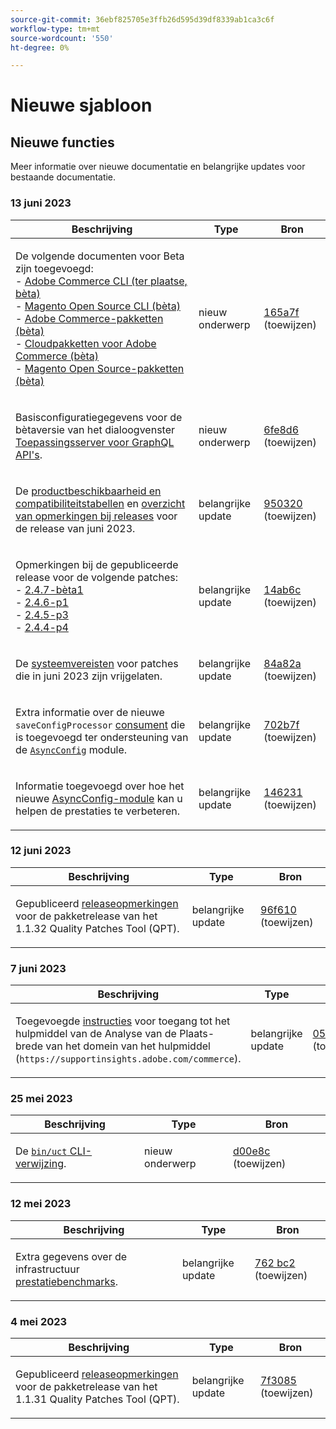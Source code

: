 ```yaml
---
source-git-commit: 36ebf825705e3ffb26d595d39df8339ab1ca3c6f
workflow-type: tm+mt
source-wordcount: '550'
ht-degree: 0%

---
```

# Nieuwe sjabloon

## Nieuwe functies

Meer informatie over nieuwe documentatie en belangrijke updates voor bestaande documentatie.

### 13 juni 2023

<table style="table-layout:auto;">
  <thead>
    <tr>
      <th>Beschrijving</th>
      <th>Type</th>
      <th>Bron</th>
    </tr>
  </thead>
  <tbody>
    <tr>
      <td><p>De volgende documenten voor Beta zijn toegevoegd:<br />- <a href="https://experienceleague.adobe.com/docs/commerce-operations/reference/commerce-on-premises-beta.html">Adobe Commerce CLI (ter plaatse, bèta)</a><br />- <a href="https://experienceleague.adobe.com/docs/commerce-operations/reference/magento-open-source-beta.html">Magento Open Source CLI (bèta)</a><br />- <a href="https://experienceleague.adobe.com/docs/commerce-operations/release/packages/adobe-commerce-beta.html">Adobe Commerce-pakketten (bèta)</a><br />- <a href="https://experienceleague.adobe.com/docs/commerce-operations/release/packages/cloud-beta.html">Cloudpakketten voor Adobe Commerce (bèta)</a><br />- <a href="https://experienceleague.adobe.com/docs/commerce-operations/release/packages/magento-open-source-beta.html">Magento Open Source-pakketten (bèta)</a></p>
</td>
      <td>nieuw onderwerp</td>
      <td><a href="https://github.com/AdobeDocs/commerce-operations.en/commit/165a7f99fa173b17e436c07dc1fbcf9323478762">165a7f</a> (toewijzen)</td>
    </tr>
    <tr>
      <td><p>Basisconfiguratiegegevens voor de bètaversie van het dialoogvenster <a href="https://experienceleague.adobe.com/docs/commerce-operations/performance-best-practices/performance-best-practices/application-server.html">Toepassingsserver voor GraphQL API's</a>.</p>
</td>
      <td>nieuw onderwerp</td>
      <td><a href="https://github.com/AdobeDocs/commerce-operations.en/commit/6fe8d69933b7b2260a33b55bb2b12609addd3c90">6fe8d6</a> (toewijzen)</td>
    </tr>
    <tr>
      <td><p>De <a href="https://experienceleague.adobe.com/docs/commerce-operations/release/product-availability.html">productbeschikbaarheid en compatibiliteitstabellen</a> en <a href="https://experienceleague.adobe.com/docs/commerce-operations/release/notes/overview.html">overzicht van opmerkingen bij releases</a> voor de release van juni 2023.</p>
</td>
      <td>belangrijke update</td>
      <td><a href="https://github.com/AdobeDocs/commerce-operations.en/commit/95032071bca59ad1466aed16033a871d820c40b3">950320</a> (toewijzen)</td>
    </tr>
    <tr>
      <td><p>Opmerkingen bij de gepubliceerde release voor de volgende patches:<br />- <a href="https://experienceleague.adobe.com/docs/commerce-operations/release/notes/adobe-commerce/2-4-7.html">2.4.7-bèta1</a><br />- <a href="https://experienceleague.adobe.com/docs/commerce-operations/release/notes/security-patches/2-4-6-p1.html">2.4.6-p1</a><br />- <a href="https://experienceleague.adobe.com/docs/commerce-operations/release/notes/security-patches/2-4-5-p3.html">2.4.5-p3</a><br />- <a href="https://experienceleague.adobe.com/docs/commerce-operations/release/notes/security-patches/2-4-4-p4.html">2.4.4-p4</a></p>
</td>
      <td>belangrijke update</td>
      <td><a href="https://github.com/AdobeDocs/commerce-operations.en/commit/14ab6c2495ffb2ddd6321cd0fbb317df6fd866b3">14ab6c</a> (toewijzen)</td>
    </tr>
    <tr>
      <td><p>De <a href="https://experienceleague.adobe.com/docs/commerce-operations/installation-guide/system-requirements.html">systeemvereisten</a> voor patches die in juni 2023 zijn vrijgelaten.</p>
</td>
      <td>belangrijke update</td>
      <td><a href="https://github.com/AdobeDocs/commerce-operations.en/commit/84a82a6806e43a928be7e6743457d8fc9288338e">84a82a</a> (toewijzen)</td>
    </tr>
    <tr>
      <td><p>Extra informatie over de nieuwe <code class="language-plaintext highlighter-rouge">saveConfigProcessor</code> <a href="https://experienceleague.adobe.com/docs/commerce-operations/configuration-guide/message-queues/consumers.html">consument</a> die is toegevoegd ter ondersteuning van de <a href="https://experienceleague.adobe.com/docs/commerce-operations/performance-best-practices/configuration.html#asynchronous-configuration-save"><code class="language-plaintext highlighter-rouge">AsyncConfig</code></a> module.</p>
</td>
      <td>belangrijke update</td>
      <td><a href="https://github.com/AdobeDocs/commerce-operations.en/commit/702b7f73d1bd315528c332418ed3a5f2666c3efc">702b7f</a> (toewijzen)</td>
    </tr>
    <tr>
      <td><p>Informatie toegevoegd over hoe het nieuwe <a href="https://experienceleague.adobe.com/docs/commerce-operations/performance-best-practices/configuration.html#asynchronous-configuration-save">AsyncConfig-module</a> kan u helpen de prestaties te verbeteren.</p>
</td>
      <td>belangrijke update</td>
      <td><a href="https://github.com/AdobeDocs/commerce-operations.en/commit/146231fb1b559e6043b8610da02c2015b2f77d6c">146231</a> (toewijzen)</td>
    </tr>
  </tbody>
</table>

### 12 juni 2023

<table style="table-layout:auto;">
  <thead>
    <tr>
      <th>Beschrijving</th>
      <th>Type</th>
      <th>Bron</th>
    </tr>
  </thead>
  <tbody>
    <tr>
      <td><p>Gepubliceerd <a href="https://experienceleague.adobe.com/docs/commerce-operations/tools/quality-patches-tool/release-notes.html">releaseopmerkingen</a> voor de pakketrelease van het 1.1.32 Quality Patches Tool (QPT).</p>
</td>
      <td>belangrijke update</td>
      <td><a href="https://github.com/AdobeDocs/commerce-operations.en/commit/96f6107732880601f3788ae73bebef3039aa85c3">96f610</a> (toewijzen)</td>
    </tr>
  </tbody>
</table>

### 7 juni 2023

<table style="table-layout:auto;">
  <thead>
    <tr>
      <th>Beschrijving</th>
      <th>Type</th>
      <th>Bron</th>
    </tr>
  </thead>
  <tbody>
    <tr>
      <td><p>Toegevoegde <a href="https://experienceleague.adobe.com/docs/commerce-operations/tools/site-wide-analysis-tool/access.html">instructies</a> voor toegang tot het hulpmiddel van de Analyse van de Plaats-brede van het domein van het hulpmiddel (<code class="language-plaintext highlighter-rouge">https://supportinsights.adobe.com/commerce</code>).</p>
</td>
      <td>belangrijke update</td>
      <td><a href="https://github.com/AdobeDocs/commerce-operations.en/commit/051fe7707cef593027bcff93ae39adfc5cf1af3c">051fe7</a> (toewijzen)</td>
    </tr>
  </tbody>
</table><!-- date_group -->

### 25 mei 2023

<table style="table-layout:auto;">
  <thead>
    <tr>
      <th>Beschrijving</th>
      <th>Type</th>
      <th>Bron</th>
    </tr>
  </thead>
  <tbody>
    <tr>
      <td><p>De <a href="https://experienceleague.adobe.com/docs/commerce-operations/reference/uct.html"><code class="language-plaintext highlighter-rouge">bin/uct</code> CLI-verwijzing</a>.</p>
</td>
      <td>nieuw onderwerp</td>
      <td><a href="https://github.com/AdobeDocs/commerce-operations.en/commit/d00e8cb4ebce9cbda0218ef75f44d2ff0ec45bad">d00e8c</a> (toewijzen)</td>
    </tr>
  </tbody>
</table>

### 12 mei 2023

<table style="table-layout:auto;">
  <thead>
    <tr>
      <th>Beschrijving</th>
      <th>Type</th>
      <th>Bron</th>
    </tr>
  </thead>
  <tbody>
    <tr>
      <td><p>Extra gegevens over de infrastructuur <a href="https://experienceleague.adobe.com/docs/commerce-operations/implementation-playbook/infrastructure/performance/benchmarks.html">prestatiebenchmarks</a>.</p>
</td>
      <td>belangrijke update</td>
      <td><a href="https://github.com/AdobeDocs/commerce-operations.en/commit/762bc2b9bdd19d92707525044a4178b6e89e4a3d">762 bc2</a> (toewijzen)</td>
    </tr>
  </tbody>
</table>

### 4 mei 2023

<table style="table-layout:auto;">
  <thead>
    <tr>
      <th>Beschrijving</th>
      <th>Type</th>
      <th>Bron</th>
    </tr>
  </thead>
  <tbody>
    <tr>
      <td><p>Gepubliceerd <a href="https://experienceleague.adobe.com/docs/commerce-operations/tools/quality-patches-tool/release-notes.html">releaseopmerkingen</a> voor de pakketrelease van het 1.1.31 Quality Patches Tool (QPT).</p>
</td>
      <td>belangrijke update</td>
      <td><a href="https://github.com/AdobeDocs/commerce-operations.en/commit/7f30857b612d027dfce26fac1f947006f28ecfa6">7f3085</a> (toewijzen)</td>
    </tr>
  </tbody>
</table><!-- date_group --><!-- month_group --><!-- year_group -->
